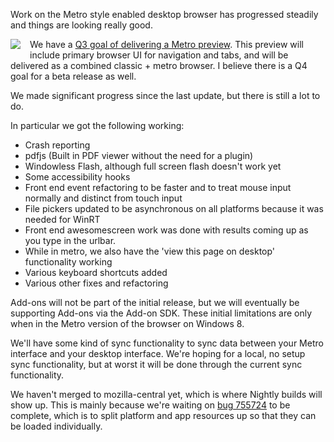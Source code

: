Work on the Metro style enabled desktop browser has progressed steadily and things are looking really good.   


<img src="/static/img/blogpost_135/windows-8-logo-small.jpg" style="float:left; padding-right:15px; padding-bottom:2px;">


We have a [Q3 goal of delivering a Metro  preview][1].  This preview will include primary browser UI for navigation and tabs, and will be delivered as a combined classic + metro browser.  I believe there is a Q4 goal for a beta release as well. 

We made significant progress since the last update, but there is still a lot to do.
  
In particular we got  the following working:

- Crash reporting
- pdfjs (Built in PDF viewer without the need for a plugin)
- Windowless Flash, although full screen flash doesn't work yet
- Some accessibility hooks
- Front end event refactoring to be faster and to treat mouse input normally and distinct from touch input
- File pickers updated to be asynchronous on all platforms because it was needed for WinRT
- Front end awesomescreen work was done with results coming up as you type in the urlbar.  
- While in metro, we also have the 'view this page on desktop' functionality working 
- Various keyboard shortcuts added
- Various other fixes and refactoring

Add-ons will not be part of the initial release, but we will eventually be supporting Add-ons via the Add-on SDK.  These initial limitations are only when in the Metro version of the browser on Windows 8.

We'll have some kind of sync functionality to sync data between your Metro interface and your desktop interface.  We're hoping for a local, no setup sync functionality, but at worst it will be done through the current sync functionality.  

We haven't merged to mozilla-central yet, which is where Nightly builds will show up.  This is mainly because we're waiting on [bug 755724][2] to be complete, which is to split platform and app resources up so that they can be loaded individually.

[1]: https://wiki.mozilla.org/Firefox/Windows_8_Integration#Q3_Firefox_Goal
[2]: https://bugzilla.mozilla.org/show_bug.cgi?id=755724


